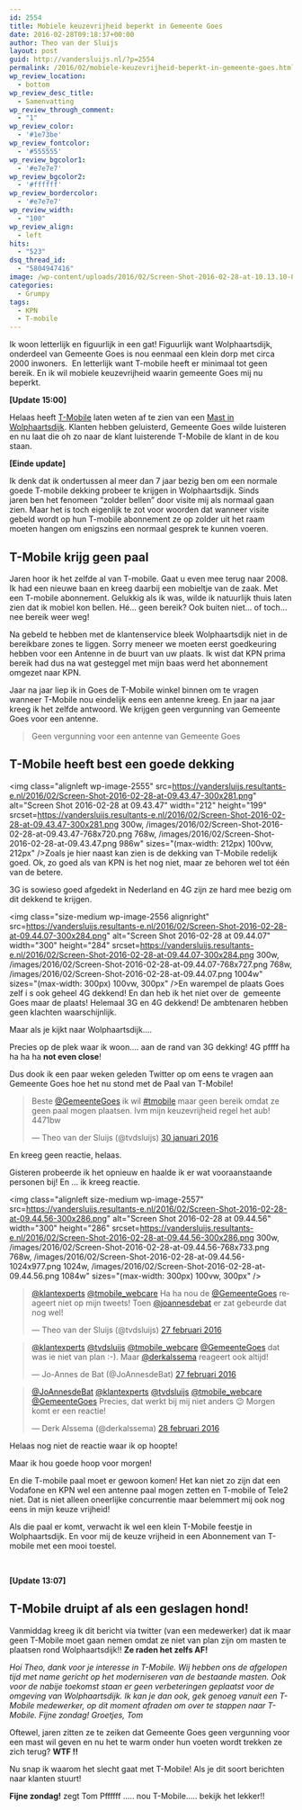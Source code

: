 ```yaml
---
id: 2554
title: Mobiele keuzevrijheid beperkt in Gemeente Goes
date: 2016-02-28T09:18:37+00:00
author: Theo van der Sluijs
layout: post
guid: http://vandersluijs.nl/?p=2554
permalink: /2016/02/mobiele-keuzevrijheid-beperkt-in-gemeente-goes.html
wp_review_location:
  - bottom
wp_review_desc_title:
  - Samenvatting
wp_review_through_comment:
  - "1"
wp_review_color:
  - '#1e73be'
wp_review_fontcolor:
  - '#555555'
wp_review_bgcolor1:
  - '#e7e7e7'
wp_review_bgcolor2:
  - '#ffffff'
wp_review_bordercolor:
  - '#e7e7e7'
wp_review_width:
  - "100"
wp_review_align:
  - left
hits:
  - "523"
dsq_thread_id:
  - "5804947416"
image: /wp-content/uploads/2016/02/Screen-Shot-2016-02-28-at-10.13.10-825x476.png
categories:
  - Grumpy
tags:
  - KPN
  - T-mobile
---
```

Ik woon letterlijk en figuurlijk in een gat! Figuurlijk want Wolphaartsdijk, onderdeel van Gemeente Goes is nou eenmaal een klein dorp met circa 2000 inwoners.  En letterlijk want T-mobile heeft er minimaal tot geen bereik. En ik wil mobiele keuzevrijheid waarin gemeente Goes mij nu beperkt.<!--more-->

**[Update 15:00]**

Helaas heeft <a href="https://vandersluijs.nl/blog/2016/02/de-klant-trekt-ten-strijde-en-t-mobile-trekt-zich-terug.html" target="_blank">T-Mobile</a> laten weten af te zien van een <a href="https://vandersluijs.nl/blog/2016/02/de-klant-trekt-ten-strijde-en-t-mobile-trekt-zich-terug.html" target="_blank">Mast in Wolphaartsdijk</a>. Klanten hebben geluisterd, Gemeente Goes wilde luisteren en nu laat die oh zo naar de klant luisterende T-Mobile de klant in de kou staan.

**[Einde update]**

Ik denk dat ik ondertussen al meer dan 7 jaar bezig ben om een normale goede T-mobile dekking probeer te krijgen in Wolphaartsdijk. Sinds jaren ben het fenomeen &#8220;zolder bellen&#8221; door visite mij als normaal gaan zien. Maar het is toch eigenlijk te zot voor woorden dat wanneer visite gebeld wordt op hun T-mobile abonnement ze op zolder uit het raam moeten hangen om enigszins een normaal gesprek te kunnen voeren.

## T-Mobile krijg geen paal

Jaren hoor ik het zelfde al van T-mobile. Gaat u even mee terug naar 2008. Ik had een nieuwe baan en kreeg daarbij een mobieltje van de zaak. Met een T-mobile abonnement. Gelukkig als ik was, wilde ik natuurlijk thuis laten zien dat ik mobiel kon bellen. Hé&#8230; geen bereik? Ook buiten niet&#8230; of toch&#8230; nee bereik weer weg!

Na gebeld te hebben met de klantenservice bleek Wolphaartsdijk niet in de bereikbare zones te liggen. Sorry meneer we moeten eerst goedkeuring hebben voor een Antenne in de buurt van uw plaats. Ik wist dat KPN prima bereik had dus na wat gesteggel met mijn baas werd het abonnement omgezet naar KPN.

Jaar na jaar liep ik in Goes de T-Mobile winkel binnen om te vragen wanneer T-Mobile nou eindelijk eens een antenne kreeg. En jaar na jaar kreeg ik het zelfde antwoord. We krijgen geen vergunning van Gemeente Goes voor een antenne.

> Geen vergunning voor een antenne van Gemeente Goes

## T-Mobile heeft best een goede dekking

<img class="alignleft wp-image-2555" src=https://vandersluijs.resultants-e.nl/2016/02/Screen-Shot-2016-02-28-at-09.43.47-300x281.png" alt="Screen Shot 2016-02-28 at 09.43.47" width="212" height="199" srcset=https://vandersluijs.resultants-e.nl/2016/02/Screen-Shot-2016-02-28-at-09.43.47-300x281.png 300w, /images/2016/02/Screen-Shot-2016-02-28-at-09.43.47-768x720.png 768w, /images/2016/02/Screen-Shot-2016-02-28-at-09.43.47.png 986w" sizes="(max-width: 212px) 100vw, 212px" />Zoals je hier naast kan zien is de dekking van T-Mobile redelijk goed. Ok, zo goed als van KPN is het nog niet, maar ze behoren wel tot één van de betere.

3G is sowieso goed afgedekt in Nederland en 4G zijn ze hard mee bezig om dit dekkend te krijgen.

<img class="size-medium wp-image-2556 alignright" src=https://vandersluijs.resultants-e.nl/2016/02/Screen-Shot-2016-02-28-at-09.44.07-300x284.png" alt="Screen Shot 2016-02-28 at 09.44.07" width="300" height="284" srcset=https://vandersluijs.resultants-e.nl/2016/02/Screen-Shot-2016-02-28-at-09.44.07-300x284.png 300w, /images/2016/02/Screen-Shot-2016-02-28-at-09.44.07-768x727.png 768w, /images/2016/02/Screen-Shot-2016-02-28-at-09.44.07.png 1004w" sizes="(max-width: 300px) 100vw, 300px" />En warempel de plaats Goes zelf i s ook geheel 4G dekkend! En dan heb ik het niet over de  gemeente Goes maar de plaats! Helemaal 3G en 4G dekkend! De ambtenaren hebben geen klachten waarschijnlijk.

Maar als je kijkt naar Wolphaartsdijk&#8230;.

Precies op de plek waar ik woon&#8230;. aan de rand van 3G dekking! 4G pffff ha ha ha ha **not even close**!

Dus dook ik een paar weken geleden Twitter op om eens te vragen aan Gemeente Goes hoe het nu stond met de Paal van T-Mobile!

<blockquote class="twitter-tweet" data-lang="nl">
  <p dir="ltr" lang="nl">
    Beste <a href="https://twitter.com/GemeenteGoes">@GemeenteGoes</a> ik wil <a href="https://twitter.com/hashtag/tmobile?src=hash">#tmobile</a> maar geen bereik omdat ze geen paal mogen plaatsen. Ivm mijn keuzevrijheid regel het aub! 4471bw
  </p>
  
  <p>
    — Theo van der Sluijs (@tvdsluijs) <a href="https://twitter.com/tvdsluijs/status/693340804253925376">30 januari 2016</a>
  </p>
</blockquote>

En kreeg geen reactie, helaas.

Gisteren probeerde ik het opnieuw en haalde ik er wat vooraanstaande personen bij! En &#8230; ik kreeg reactie.

<img class="alignleft size-medium wp-image-2557" src=https://vandersluijs.resultants-e.nl/2016/02/Screen-Shot-2016-02-28-at-09.44.56-300x286.png" alt="Screen Shot 2016-02-28 at 09.44.56" width="300" height="286" srcset=https://vandersluijs.resultants-e.nl/2016/02/Screen-Shot-2016-02-28-at-09.44.56-300x286.png 300w, /images/2016/02/Screen-Shot-2016-02-28-at-09.44.56-768x733.png 768w, /images/2016/02/Screen-Shot-2016-02-28-at-09.44.56-1024x977.png 1024w, /images/2016/02/Screen-Shot-2016-02-28-at-09.44.56.png 1084w" sizes="(max-width: 300px) 100vw, 300px" />

<blockquote class="twitter-tweet" data-lang="nl">
  <p dir="ltr" lang="nl">
    <a href="https://twitter.com/klantexperts">@klantexperts</a> <a href="https://twitter.com/tmobile_webcare">@tmobile_webcare</a> Ha ha nou de <a href="https://twitter.com/GemeenteGoes">@GemeenteGoes</a> reageert niet op mijn tweets! Toen <a href="https://twitter.com/JoAnnesdeBat">@joannesdebat</a> er zat gebeurde dat nog wel!
  </p>
  
  <p>
    — Theo van der Sluijs (@tvdsluijs) <a href="https://twitter.com/tvdsluijs/status/703571791948726272">27 februari 2016</a>
  </p>
</blockquote>

<blockquote class="twitter-tweet" data-lang="nl">
  <p dir="ltr" lang="nl">
    <a href="https://twitter.com/klantexperts">@klantexperts</a> <a href="https://twitter.com/tvdsluijs">@tvdsluijs</a> <a href="https://twitter.com/tmobile_webcare">@tmobile_webcare</a> <a href="https://twitter.com/GemeenteGoes">@GemeenteGoes</a> dat was ie niet van plan :-). Maar <a href="https://twitter.com/derkalssema">@derkalssema</a> reageert ook altijd!
  </p>
  
  <p>
    — Jo-Annes de Bat (@JoAnnesdeBat) <a href="https://twitter.com/JoAnnesdeBat/status/703714939060486144">27 februari 2016</a>
  </p>
</blockquote>

<blockquote class="twitter-tweet" data-lang="nl">
  <p dir="ltr" lang="nl">
    <a href="https://twitter.com/JoAnnesdeBat">@JoAnnesdeBat</a> <a href="https://twitter.com/klantexperts">@klantexperts</a> <a href="https://twitter.com/tvdsluijs">@tvdsluijs</a> <a href="https://twitter.com/tmobile_webcare">@tmobile_webcare</a> <a href="https://twitter.com/GemeenteGoes">@GemeenteGoes</a> Precies, dat werkt bij mij niet anders 😉 Morgen komt er een reactie!
  </p>
  
  <p>
    — Derk Alssema (@derkalssema) <a href="https://twitter.com/derkalssema/status/703848432255893504">28 februari 2016</a>
  </p>
</blockquote>



Helaas nog niet de reactie waar ik op hoopte!

Maar ik hou goede hoop voor morgen!

En die T-mobile paal moet er gewoon komen! Het kan niet zo zijn dat een Vodafone en KPN wel een antenne paal mogen zetten en T-mobile of Tele2 niet. Dat is niet alleen oneerlijke concurrentie maar belemmert mij ook nog eens in mijn keuze vrijheid!

Als die paal er komt, verwacht ik wel een klein T-Mobile feestje in Wolphaartsdijk. En voor mij de keuze vrijheid in een Abonnement van T-mobile met een mooi toestel.

&nbsp;

**[Update 13:07]**

## T-Mobile druipt af als een geslagen hond!

Vanmiddag kreeg ik dit bericht via twitter (van een medewerker) dat ik maar geen T-Mobile moet gaan nemen omdat ze niet van plan zijn om masten te plaatsen rond Wolphaartsdijk!! **Ze raden het zelfs AF!**

_Hoi Theo, dank voor je interesse in T-Mobile. Wij hebben ons de afgelopen tijd met name gericht op het moderniseren van de bestaande masten. Ook voor de nabije toekomst staan er geen verbeteringen geplaatst voor de omgeving van Wolphaartsdijk. Ik kan je dan ook, gek genoeg vanuit een T-Mobile medewerker, op dit moment afraden om over te stappen naar T-Mobile. Fijne zondag! Groetjes, Tom_

Oftewel, jaren zitten ze te zeiken dat Gemeente Goes geen vergunning voor een mast wil geven en nu het te warm onder hun voeten wordt trekken ze zich terug? **WTF !!**

Nu snap ik waarom het slecht gaat met T-Mobile! Als je dit soort berichten naar klanten stuurt!

**Fijne zondag!** zegt Tom Pffffff &#8230;.. nou T-Mobile&#8230;.. bekijk het lekker!!
